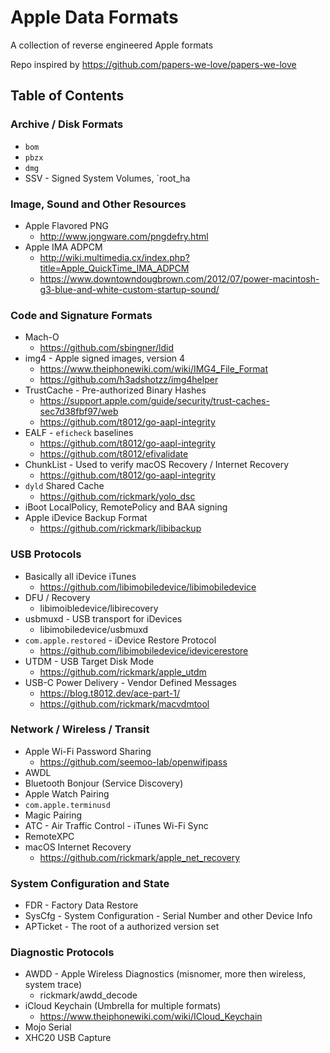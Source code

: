 # Apple Data Formats

A collection of reverse engineered Apple formats

Repo inspired by https://github.com/papers-we-love/papers-we-love

## Table of Contents

### Archive / Disk Formats
* `bom`
* `pbzx`
* `dmg`
* SSV - Signed System Volumes, `root_ha

### Image, Sound and Other Resources
* Apple Flavored PNG
  * http://www.jongware.com/pngdefry.html
* Apple IMA ADPCM
  * http://wiki.multimedia.cx/index.php?title=Apple_QuickTime_IMA_ADPCM
  * https://www.downtowndougbrown.com/2012/07/power-macintosh-g3-blue-and-white-custom-startup-sound/

### Code and Signature Formats
* Mach-O
  * https://github.com/sbingner/ldid
* img4 - Apple signed images, version 4
  * https://www.theiphonewiki.com/wiki/IMG4_File_Format
  * https://github.com/h3adshotzz/img4helper
* TrustCache - Pre-authorized Binary Hashes
  * https://support.apple.com/guide/security/trust-caches-sec7d38fbf97/web
  * https://github.com/t8012/go-aapl-integrity
* EALF - `eficheck` baselines
  * https://github.com/t8012/go-aapl-integrity
  * https://github.com/t8012/efivalidate
* ChunkList - Used to verify macOS Recovery / Internet Recovery
  * https://github.com/t8012/go-aapl-integrity
* `dyld` Shared Cache
  * https://github.com/rickmark/yolo_dsc
* iBoot LocalPolicy, RemotePolicy and BAA signing
* Apple iDevice Backup Format
  * https://github.com/rickmark/libibackup

### USB Protocols
* Basically all iDevice iTunes
  * https://github.com/libimobiledevice/libimobiledevice
* DFU / Recovery
  * libimoibledevice/libirecovery
* usbmuxd - USB transport for iDevices
  * libimobiledevice/usbmuxd
* `com.apple.restored` - iDevice Restore Protocol
  * https://github.com/libimobiledevice/idevicerestore
* UTDM - USB Target Disk Mode
  * https://github.com/rickmark/apple_utdm
* USB-C Power Delivery - Vendor Defined Messages
  * https://blog.t8012.dev/ace-part-1/
  * https://github.com/rickmark/macvdmtool

### Network / Wireless / Transit
* Apple Wi-Fi Password Sharing
  * https://github.com/seemoo-lab/openwifipass
* AWDL
* Bluetooth Bonjour (Service Discovery)
* Apple Watch Pairing
* `com.apple.terminusd`
* Magic Pairing
* ATC - Air Traffic Control - iTunes Wi-Fi Sync
* RemoteXPC
* macOS Internet Recovery
  * https://github.com/rickmark/apple_net_recovery

### System Configuration and State
* FDR - Factory Data Restore
* SysCfg - System Configuration - Serial Number and other Device Info
* APTicket - The root of a authorized version set

### Diagnostic Protocols
* AWDD - Apple Wireless Diagnostics (misnomer, more then wireless, system trace)
  * rickmark/awdd_decode
* iCloud Keychain (Umbrella for multiple formats)
  * https://www.theiphonewiki.com/wiki/ICloud_Keychain
* Mojo Serial
* XHC20 USB Capture
